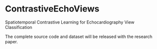 # ContrastiveEchoViews
Spatiotemporal Contrastive Learning for Echocardiography View Classification

The complete source code and dataset will be released with the research paper.
